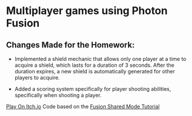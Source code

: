 # Multiplayer games using Photon Fusion

  
## Changes Made for the Homework:

* Implemented a shield mechanic that allows only one player at a time to acquire a shield, which lasts for a duration of 3 seconds. After the duration expires, a new shield is automatically generated for other players to acquire.

* Added a scoring system specifically for player shooting abilities, specifically when shooting a player.
  
[Play On Itch.io](https://gamedevbc.itch.io/multiplayer-homework)
Code based on the [Fusion Shared Mode Tutorial](https://doc.photonengine.com/fusion/current/tutorials/shared-mode-basics/overview)



</div>
